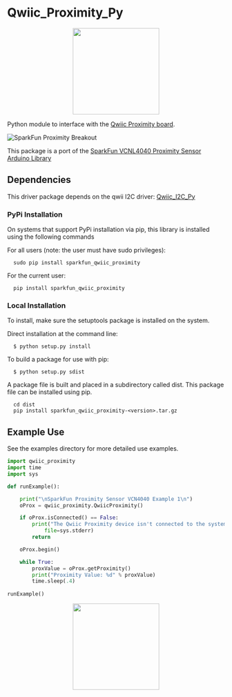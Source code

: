 # Qwiic_Proximity_Py
<p align="center">
   <img src="https://cdn.sparkfun.com/assets/custom_pages/2/7/2/qwiic-logo-registered.jpg"  width=200>
</p>

Python module to interface with the [Qwiic Proximity board](https://www.sparkfun.com/products/15177).

![SparkFun Proximity Breakout](https://cdn.sparkfun.com//assets/parts/1/3/5/9/2/15177-SparkFun_Proximity_Sensor_Breakout_-_20cm__VCNL4040__Qwiic_-01.jpg)

This package is a port of the [SparkFun VCNL4040 Proximity Sensor Arduino Library](https://github.com/sparkfun/SparkFun_VCNL4040_Arduino_Library)

## Dependencies 
This driver package depends on the qwii I2C driver: 
[Qwiic_I2C_Py](https://github.com/sparkfun/Qwiic_I2C_Py)

### PyPi Installation
On systems that support PyPi installation via pip, this library is installed using the following commands

For all users (note: the user must have sudo privileges):
```
  sudo pip install sparkfun_qwiic_proximity
```
For the current user:

```
  pip install sparkfun_qwiic_proximity
```

### Local Installation

To install, make sure the setuptools package is installed on the system.

Direct installation at the command line:
```
  $ python setup.py install
```

To build a package for use with pip:
```
  $ python setup.py sdist
 ```
A package file is built and placed in a subdirectory called dist. This package file can be installed using pip.
```
  cd dist
  pip install sparkfun_qwiic_proximity-<version>.tar.gz
```

## Example Use
See the examples directory for more detailed use examples.

```python
import qwiic_proximity
import time
import sys

def runExample():

	print("\nSparkFun Proximity Sensor VCN4040 Example 1\n")
	oProx = qwiic_proximity.QwiicProximity()

	if oProx.isConnected() == False:
		print("The Qwiic Proximity device isn't connected to the system. Please check your connection", \
			file=sys.stderr)
		return

	oProx.begin()

	while True:
		proxValue = oProx.getProximity()
		print("Proximity Value: %d" % proxValue)
		time.sleep(.4)
    
runExample()

```
<p align="center">
   <img src="https://cdn.sparkfun.com/assets/custom_pages/2/7/2/qwiic-logo-registered.jpg"  width=200>
</p>
